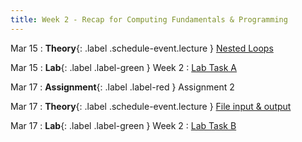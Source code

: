 ```yaml
---
title: Week 2 - Recap for Computing Fundamentals & Programming
---
```


Mar 15
: **Theory**{: .label .schedule-event.lecture } [Nested Loops](https://drive.google.com/file/d/1bb_AyNU8gaRFfruHV_RQmy-v-qRFoJ7O/view?usp=sharing)

[//]: # (: [Reading Material]&#40;#&#41; , [Quiz with Solution]&#40;#&#41;)

Mar 15
: **Lab**{: .label .label-green } Week 2 : [Lab Task A](https://classroom.github.com/assignment-invitations/8c382a027c00466a605c537b87ea9394)

[//]: # (: [Solution]&#40;&#41; )

Mar 17
: **Assignment**{: .label .label-red } Assignment 2 

[//]: # (:  [Solution]&#40;#&#41;)


Mar 17
: **Theory**{: .label .schedule-event.lecture } [File input & output](https://drive.google.com/file/d/1ZOL7Vl1GrK_fTbUghv-bIiYaGZGwqEJ0/view?usp=sharing)

[//]: # (: [Reading Material]&#40;#&#41; ,   [Quiz with Solution]&#40;#&#41;)

Mar 17 
: **Lab**{: .label .label-green } Week 2 : [Lab Task B](https://classroom.github.com/a/S5k9Mt1c) 

[//]: # (: [Task]&#40;#&#41;, [Solution]&#40;#&#41;)




